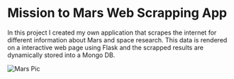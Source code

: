 # Mission to Mars Web Scrapping App

In this project I created my own application that scrapes the internet for different information about Mars and space research.  This data is rendered on a interactive web page using Flask and the scrapped results are dynamically stored into a Mongo DB.

![Mars Pic]()
